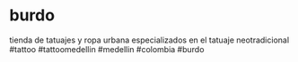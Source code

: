 # burdo
 tienda de tatuajes y ropa urbana especializados en el tatuaje neotradicional #tattoo #tattoomedellin #medellin #colombia #burdo
